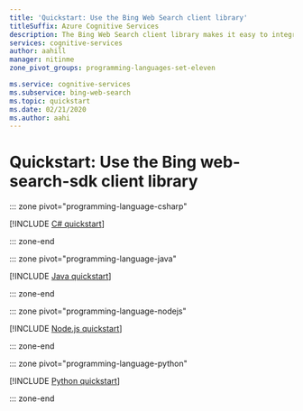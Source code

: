 ```yaml
---
title: 'Quickstart: Use the Bing Web Search client library'
titleSuffix: Azure Cognitive Services
description: The Bing Web Search client library makes it easy to integrate Bing Web Search into your application. In this quickstart, you'll learn how to send a request, receive a JSON response, and filter and parse the results.
services: cognitive-services
author: aahill
manager: nitinme
zone_pivot_groups: programming-languages-set-eleven

ms.service: cognitive-services
ms.subservice: bing-web-search
ms.topic: quickstart
ms.date: 02/21/2020
ms.author: aahi
---
```


# Quickstart: Use the Bing web-search-sdk client library

::: zone pivot="programming-language-csharp"

[!INCLUDE [C# quickstart](../includes/quickstarts/web-search-sdk-csharp.md)]

::: zone-end

::: zone pivot="programming-language-java"

[!INCLUDE [Java quickstart](../includes/quickstarts/web-search-sdk-java.md)]

::: zone-end

::: zone pivot="programming-language-nodejs"

[!INCLUDE [Node.js quickstart](../includes/quickstarts/web-search-sdk-nodejs.md)]

::: zone-end

::: zone pivot="programming-language-python"

[!INCLUDE [Python quickstart](../includes/quickstarts/web-search-sdk-python.md)]

::: zone-end